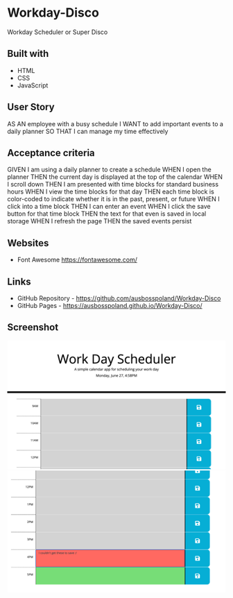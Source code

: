 # Workday-Disco
Workday Scheduler or Super Disco

## Built with
* HTML
* CSS
* JavaScript

## User Story

AS AN employee with a busy schedule
I WANT to add important events to a daily planner
SO THAT I can manage my time effectively 

## Acceptance criteria

GIVEN I am using a daily planner to create a schedule
WHEN I open the planner
THEN the current day is displayed at the top of the calendar
WHEN I scroll down
THEN I am presented with time blocks for standard business hours
WHEN I view the time blocks for that day
THEN each time block is color-coded to indicate whether it is in the past, present, or future
WHEN I click into a time block
THEN I can enter an event
WHEN I click the save button for that time block
THEN the text for that even is saved in local storage
WHEN I refresh the page
THEN the saved events persist

## Websites
* Font Awesome https://fontawesome.com/

## Links
* GitHub Repository - https://github.com/ausbosspoland/Workday-Disco
* GitHub Pages - https://ausbosspoland.github.io/Workday-Disco/

## Screenshot

![HomePageScreenshot](/assets/images/HomePage1.png)
![HomePage2Screenshot](/assets/images/HomePage2.png)